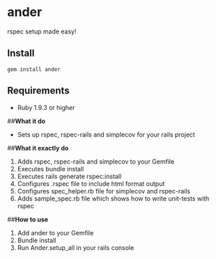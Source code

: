 # ander
rspec setup made easy!

## Install

```
gem install ander
```

## Requirements

* Ruby 1.9.3 or higher

##**What it do**
  - Sets up rspec, rspec-rails and simplecov for your rails project

##**What it exactly do**
  1. Adds rspec, rspec-rails and simplecov to your Gemfile
  2. Executes bundle install
  3. Executes rails generate rspec:install
  4. Configures .rspec file to include html format output
  5. Configures spec_helper.rb file for simplecov and rspec-rails
  6. Adds sample_spec.rb file which shows how to write unit-tests with rspec

##**How to use**
  1. Add ander to your Gemfile
  2. Bundle install
  3. Run Ander.setup_all in your rails console

